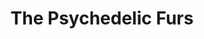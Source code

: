 ---
title: "The Psychedelic Furs"
summary: "UK post-punk band formed in 1977, London, by brothers and . The band released eight studio albums to date and have been produced by a variety of producers, such as , , , , and . Their 1981 song \"Pretty In Pink\" was picked by director as the title of his 1986 teen movie and the re-made version of the song became their biggest hit until then. Other highlights of their catalogue are \"Love My Way\", \"Sister Europe\" and their biggest US hit \"Heartbreak Beat\". In 1991 they went on hiatus while and launched a new group, that lasted for two albums . In 1996, singer released his self-titled solo album. The Furs reformed in 2000 for the release of a live album and, since then, the band continue to tour. They released a new studio album in 2020, the first since 1991."
image: "the-psychedelic-furs.jpg"
---